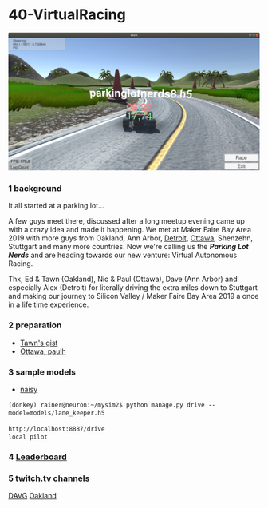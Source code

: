 # 40-VirtualRacing

![](https://github.com/connected-autonomous-mobility/40-VirtualRacing/blob/master/images/1774_115.png)

### 1 background

It all started at a parking lot...

A few guys meet there, discussed after a long meetup evening came up with a crazy idea and made it happening. We met at Maker Faire Bay Area 2019 with more guys from Oakland, Ann Arbor, [Detroit](https://www.meetup.com/Detroit-Autonomous-Vehicle-Meetup/), [Ottawa](https://www.meetup.com/Ottawa-Autonomous-Vehicle-Group/), Shenzehn, Stuttgart and many more countries. 
Now we're calling us the ***Parking Lot Nerds*** and are heading towards our new venture: Virtual Autonomous Racing. 

Thx, Ed & Tawn (Oakland), Nic & Paul (Ottawa), Dave (Ann Arbor) and especially Alex (Detroit) for literally driving the extra miles down to Stuttgart and making our journey to Silicon Valley / Maker Faire Bay Area 2019 a once in a life time experience.

### 2 preparation

- [Tawn's gist](https://gist.github.com/tawnkramer/6d244090cb8f2af1bc9f6d1ebc0377b1)
- [Ottawa, paulh](https://github.com/Ottawa-Autonomous-Vehicle-Group/Virtual-Hack-And-Race-Workshop)



### 3 sample models
- [naisy](https://drive.google.com/file/d/1CwBHI4Ms1wphSNg2xyUn7fdYAkepYQSU/view)

```
(donkey) rainer@neuron:~/mysim2$ python manage.py drive --model=models/lane_keeper.h5

http://localhost:8887/drive
local pilot
```

### 4 [Leaderboard](https://aleaderboard.com/w2/b24ffdaf-895c-422f-9aed-c51c4edc4579)

### 5 twitch.tv channels

[DAVG](https://www.twitch.tv/doavg)
[Oakland](https://www.twitch.tv/mossmann3333)
